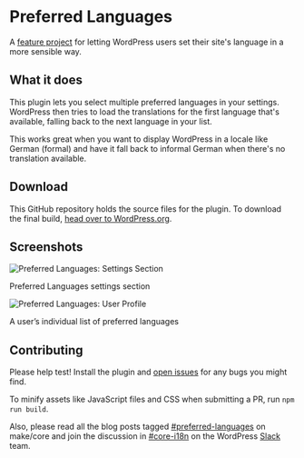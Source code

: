 # Preferred Languages

A [feature project](https://make.wordpress.org/core/features/) for letting WordPress users set their site's language in a more sensible way.

## What it does

This plugin lets you select multiple preferred languages in your settings. WordPress then tries to load the translations for the first language that's available, falling back to the next language in your list.

This works great when you want to display WordPress in a locale like German (formal) and have it fall back to informal German when there's no translation available.

## Download

This GitHub repository holds the source files for the plugin. To download the final build, [head over to WordPress.org](https://wordpress.org/plugins/preferred-languages/).

## Screenshots

![Preferred Languages: Settings Section](https://ps.w.org/preferred-languages/assets/screenshot-1.png?rev=1739409)

Preferred Languages settings section

![Preferred Languages: User Profile](https://ps.w.org/preferred-languages/assets/screenshot-2.png?rev=1739409)

A user’s individual list of preferred languages

## Contributing

Please help test! Install the plugin and [open issues](https://github.com/swissspidy/preferred-languages/issues) for any bugs you might find.

To minify assets like JavaScript files and CSS when submitting a PR, run `npm run build`. 

Also, please read all the blog posts tagged [#preferred-languages](https://make.wordpress.org/core/tag/preferred-languages/) on make/core and join the discussion in [#core-i18n](https://wordpress.slack.com/messages/#core-i18n) on the WordPress [Slack](https://make.wordpress.org/chat/) team.
